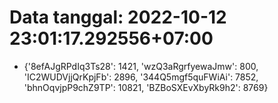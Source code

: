 # Data tanggal: 2022-10-12 23:01:17.292556+07:00

* {'8efAJgRPdIq3Ts28': 1421, 'wzQ3aRgrfyewaJmw': 800, 'IC2WUDVjjQrKpjFb': 2896, '344Q5mgf5quFWiAi': 7852, 'bhnOqvjpP9chZ9TP': 10821, 'BZBoSXEvXbyRk9h2': 8769}
